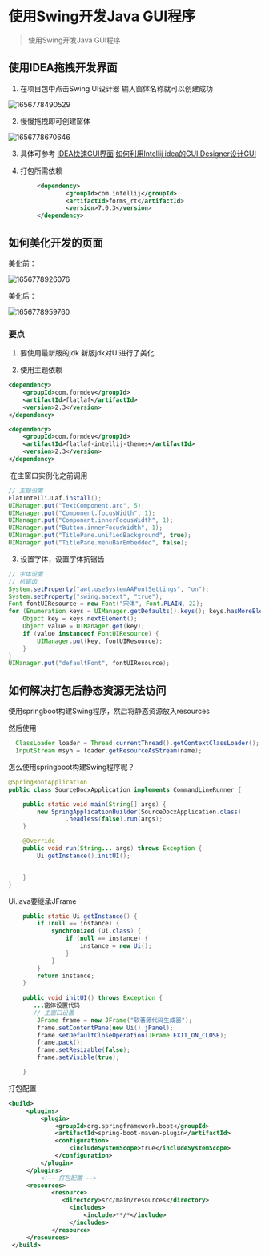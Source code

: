 # 使用Swing开发Java GUI程序

> 使用Swing开发Java GUI程序

## 使用IDEA拖拽开发界面

1. 在项目包中点击Swing UI设计器 输入窗体名称就可以创建成功
   

![1656778490529](image/1656778490529.png)

2. 慢慢拖拽即可创建窗体
   

![1656778670646](image/1656778670646.png)

3. 具体可参考 [IDEA快速GUI界面](https://blog.csdn.net/weixin_48844604/article/details/110110744)  [如何利用Intellij idea的GUI Designer设计GUI](https://www.jianshu.com/p/d37489d41ef1) 
   
4. 打包所需依赖


```xml
 		<dependency>
                <groupId>com.intellij</groupId>
                <artifactId>forms_rt</artifactId>
                <version>7.0.3</version>
        </dependency>
```

## 如何美化开发的页面

美化前：

![1656778926076](image/1656778926076.png)



美化后：

![1656778959760](image/1656778959760.png)

### 要点

1. 要使用最新版的jdk  新版jdk对UI进行了美化
   
2. 使用主题依赖
   
```xml
<dependency>
    <groupId>com.formdev</groupId>
    <artifactId>flatlaf</artifactId>
    <version>2.3</version>
</dependency>

<dependency>
    <groupId>com.formdev</groupId>
    <artifactId>flatlaf-intellij-themes</artifactId>
    <version>2.3</version>
</dependency>
```

​	在主窗口实例化之前调用
```java
// 主题设置
FlatIntelliJLaf.install();
UIManager.put("TextComponent.arc", 5);
UIManager.put("Component.focusWidth", 1);
UIManager.put("Component.innerFocusWidth", 1);
UIManager.put("Button.innerFocusWidth", 1);
UIManager.put("TitlePane.unifiedBackground", true);
UIManager.put("TitlePane.menuBarEmbedded", false);
```

3. 设置字体，设置字体抗锯齿
   
```java
// 字体设置
// 抗锯齿 
System.setProperty("awt.useSystemAAFontSettings", "on");
System.setProperty("swing.aatext", "true");
Font fontUIResource = new Font("宋体", Font.PLAIN, 22);
for (Enumeration keys = UIManager.getDefaults().keys(); keys.hasMoreElements(); ) {
    Object key = keys.nextElement();
    Object value = UIManager.get(key);
    if (value instanceof FontUIResource) {
        UIManager.put(key, fontUIResource);
    }
}
UIManager.put("defaultFont", fontUIResource);
```

   




## 如何解决打包后静态资源无法访问

使用springboot构建Swing程序，然后将静态资源放入resources

然后使用

```java
  ClassLoader loader = Thread.currentThread().getContextClassLoader();   
  InputStream msyh = loader.getResourceAsStream(name);
```

怎么使用springboot构建Swing程序呢？

   ```java
   @SpringBootApplication
   public class SourceDocxApplication implements CommandLineRunner {
   
       public static void main(String[] args) {
           new SpringApplicationBuilder(SourceDocxApplication.class)
                   .headless(false).run(args);
       }
   
       @Override
       public void run(String... args) throws Exception {
           Ui.getInstance().initUI();
   
   
       }
   }
   ```

   Ui.java要继承JFrame

   ```java
       public static Ui getInstance() {
           if (null == instance) {
               synchronized (Ui.class) {
                   if (null == instance) {
                       instance = new Ui();
                   }
               }
           }
           return instance;
       }
       
       public void initUI() throws Exception {
          ...窗体设置代码
          // 主窗口设置
           JFrame frame = new JFrame("软著源代码生成器");
           frame.setContentPane(new Ui().jPanel);
           frame.setDefaultCloseOperation(JFrame.EXIT_ON_CLOSE);
           frame.pack();
           frame.setResizable(false);
           frame.setVisible(true);
   
       }
   ```

   打包配置

   ```xml
   <build>
   		<plugins>
   			<plugin>
   				<groupId>org.springframework.boot</groupId>
   				<artifactId>spring-boot-maven-plugin</artifactId>
   				<configuration>
   					<includeSystemScope>true</includeSystemScope>
   				</configuration>
   			</plugin>
   		</plugins>
   			<!-- 打包配置 -->
   		<resources> 
               <resource>  
   	              <directory>src/main/resources</directory>  
   	                <includes>
   	                    <include>**/*</include>  
   	                </includes>  
               </resource>
   		</resources>
   	</build>
   ```

   

